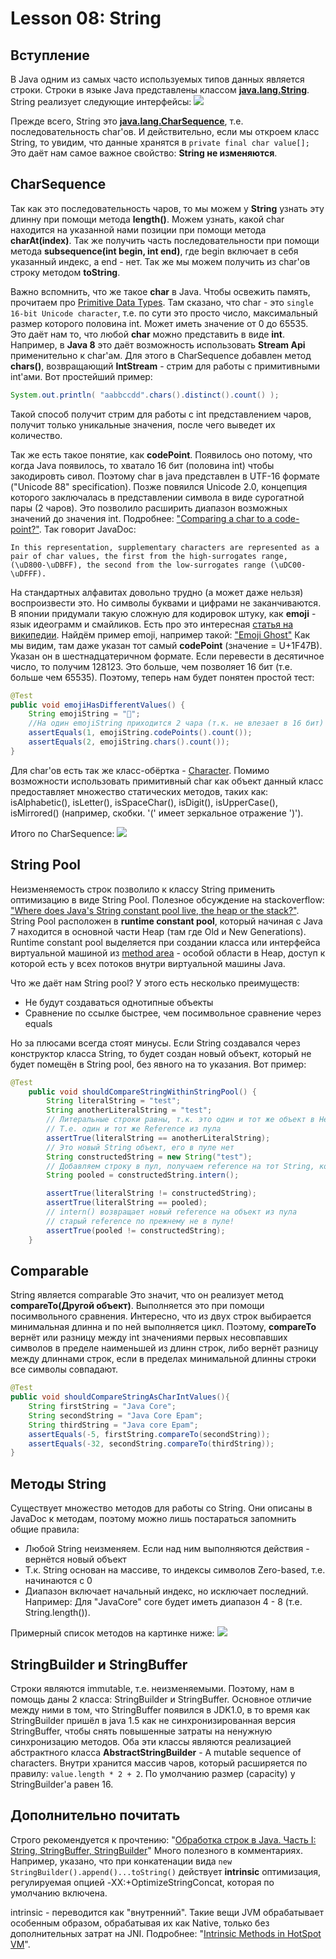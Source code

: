 # Lesson 08: String
## Вступление
В Java одним из самых часто используемых типов данных является строки. Строки в языке Java представлены классом **[java.lang.String](https://docs.oracle.com/javase/8/docs/api/java/lang/String.html)**.
String реализует следующие интерфейсы:
![](../img/string.png)

Прежде всего, String это **[java.lang.CharSequence](https://docs.oracle.com/javase/8/docs/api/java/lang/CharSequence.html)**, т.е. последовательность char'ов. И действительно, если мы откроем класс String, то увидим, что данные хранятся в ``private final char value[];``
Это даёт нам самое важное свойство: **String не изменяются**.

## CharSequence
Так как это последовательность чаров, то мы можем у **String** узнать эту длинну при помощи метода **length()**.
Можем узнать, какой char находится на указанной нами позиции при помощи метода **charAt(index)**.
Так же получить часть последовательности при помощи метода **subsequence(int begin, int end)**, где begin включает в себя указанный индекс, а end - нет. Так же мы можем получить из char'ов строку методом **toString**.

Важно вспомнить, что же такое **char** в Java.
Чтобы освежить память, прочитаем про [Primitive Data Types](https://docs.oracle.com/javase/tutorial/java/nutsandbolts/datatypes.html). Там сказано, что char - это ``single 16-bit Unicode character``, т.е. по сути это просто число, максимальный размер которого половина int. Может иметь значение от 0 до 65535.
Это даёт нам то, что любой **char** можно представить в виде **int**.
Например, в **Java 8** это даёт возможность использовать **Stream Api** применительно к char'ам. Для этого в CharSequence добавлен метод **chars()**, возвращающий **IntStream** - стрим для работы с примитивными int'ами. Вот простейший пример:
```java
System.out.println( "aabbccdd".chars().distinct().count() );
```
Такой способ получит стрим для работы с int представлением чаров, получит только уникальные значения, после чего выведет их количество.

Так же есть такое понятие, как **codePoint**. Появилось оно потому, что когда Java появилось, то хватало 16 бит (половина int) чтобы закодировть сивол. Поэтому char в java представлен в UTF-16 формате ("Unicode 88" specification). Позже повяился Unicode 2.0, концепция которого заключалась в представлении символа в виде сурогатной пары (2 чаров). Это позволило расширить диапазон возможных значений до значения int.
Подробнее: ["Comparing a char to a code-point?"](https://stackoverflow.com/questions/1029897/comparing-a-char-to-a-code-point).
Так говорит JavaDoc:
```
In this representation, supplementary characters are represented as a pair of char values, the first from the high-surrogates range, (\uD800-\uDBFF), the second from the low-surrogates range (\uDC00-\uDFFF).
```

На стандартных алфавитах довольно трудно (а может даже нельзя) воспроизвести это. Но символы буквами и цифрами не заканчиваются.
В японии придумали такую сложную для кодировок штуку, как **emoji** - язык идеограмм и смайликов. Есть про это интересная [статья на википедии](https://ru.wikipedia.org/wiki/%D0%AD%D0%BC%D0%BE%D0%B4%D0%B7%D0%B8).
Найдём пример emoji, например такой: ["Emoji Ghost"](https://emojipedia.org/ghost/)
Как мы видим, там даже указан тот самый **codePoint** (значение = U+1F47B).
Указан он в шестнадцатеричном формате. Если перевести в десятичное число, то получим 128123. Это больше, чем позволяет 16 бит (т.е. больше чем 65535). Поэтому, теперь нам будет понятен простой тест:
```java
@Test
public void emojiHasDifferentValues() {
	String emojiString = "👻";
	//На один emojiString приходится 2 чара (т.к. не влезает в 16 бит)
	assertEquals(1, emojiString.codePoints().count());
	assertEquals(2, emojiString.chars().count());
}
```
Для char'ов есть так же класс-обёртка - [Character](https://docs.oracle.com/javase/8/docs/api/java/lang/Character.html). Помимо возможности использовать примитивный char как объект данный класс предоставляет множество статических методов, таких как: isAlphabetic(), isLetter(), isSpaceChar(), isDigit(), isUpperCase(), isMirrored() (например, скобки. '(' имеет зеркальное отражение ')').


Итого по CharSequence:
![](../img/charSequence.png)

## String Pool
Неизменяемость строк позволило к классу String применить оптимизацию в виде String Pool.
Полезное обсуждение на stackoverflow: ["Where does Java's String constant pool live, the heap or the stack?"](https://stackoverflow.com/questions/4918399/where-does-javas-string-constant-pool-live-the-heap-or-the-stack).
String Pool расположен в **runtime constant pool**, который начиная с Java 7 находится в основной части Heap (там где Old и New Generations).
Runtime constant pool выделяется при создании класса или интерфейса виртуальной машиной из [method area](http://docs.oracle.com/javase/specs/jvms/se8/html/jvms-2.html#jvms-2.5.4) - особой области в Heap, доступ к которой есть у всех потоков внутри виртуальной машины Java.

Что же даёт нам String pool? У этого есть несколько преимуществ:
- Не будут создаваться однотипные объекты
- Сравнение по ссылке быстрее, чем посимвольное сравнение через equals

Но за плюсами всегда стоят минусы. Если String создавался через конструктор класса String, то будет создан новый объект, который не будет помещён в String pool, без явного на то указания. Вот пример:
```java
@Test
	public void shouldCompareStringWithinStringPool() {
		String literalString = "test";
		String anotherLiteralString = "test";
		// Литеральные строки равны, т.к. это один и тот же объект в Heap
        // Т.е. один и тот же Reference из пула
		assertTrue(literalString == anotherLiteralString);
		// Это новый String объект, его в пуле нет
		String constructedString = new String("test");
		// Добавляем строку в пул, получаем reference на тот String, который в пуле
		String pooled = constructedString.intern();

		assertTrue(literalString != constructedString);
		assertTrue(literalString == pooled);
		// intern() возвращает новый reference на объект из пула
        // старый reference по прежнему не в пуле!
		assertTrue(pooled != constructedString);
	}
```
## Comparable
String является comparable
Это значит, что он реализует метод **compareTo(Другой объект)**.
Выполняется это при помощи посимвольного сравнения.
Интересно, что из двух строк выбирается минимальная длинна и по ней выполняется цикл.
Поэтому, **compareTo** вернёт или разницу между int значениями первых несовпавших символов в пределе наименьшей из длинн строк, либо вернёт разницу между длиннами строк, если в пределах минимальной длинны строки все символы совпадают.

```java
@Test
public void shouldCompareStringAsCharIntValues(){
	String firstString = "Java Core";
	String secondString = "Java Core Epam";
	String thirdString = "Java core Epam";
	assertEquals(-5, firstString.compareTo(secondString));
	assertEquals(-32, secondString.compareTo(thirdString));
}
```

## Методы String
Существует множество методов для работы со String. Они описаны в JavaDoc к методам, поэтому можно лишь постараться запомнить общие правила:
- Любой String неизменяем. Если над ним выполняются действия - вернётся новый объект
- Т.к. String основан на массиве, то индексы символов Zero-based, т.е. начинаются с 0
- Диапазон включает начальный индекс, но исключает последний.
Например: Для "JavaCore" core будет иметь диапазон 4 - 8 (т.е. String.length()).

Примерный список методов на картинке ниже:
![](../img/StringMethods.png)

## StringBuilder и StringBuffer
Строки являются immutable, т.е. неизменяемыми. Поэтому, нам в помощь даны 2 класса: StringBuilder и StringBuffer. Основное отличие между ними в том, что StringBuffer появился в JDK1.0, в то время как StringBuilder пришёл в java 1.5 как не синхронизированная версия StringBuffer, чтобы снять повышенные затраты на ненужную синхронизацию методов.
Оба эти классы являются реализацией абстрактного класса **AbstractStringBuilder** - A mutable sequence of characters. Внутри хранится массив чаров, который расширяется по правилу: ```value.length * 2 + 2```.
По умолчанию размер (capacity) у StringBuilder'а равен 16.

## Дополнительно почитать
Строго рекомендуется к прочтению:
"[Обработка строк в Java. Часть I: String, StringBuffer, StringBuilder](https://habrahabr.ru/post/260767/)"
Много полезного в комментариях. Например, указано, что при конкатенации вида ```new StringBuilder().append()...toString()``` действует **intrinsic** оптимизация, регулируемая опцией -XX:+OptimizeStringConcat, которая по умолчанию включена.

intrinsic - переводится как "внутренний". Такие вещи JVM обрабатывает особенным образом, обрабатывая их как Native, только без дополнительных затрат на JNI.
Подробнее: "[Intrinsic Methods in HotSpot VM](https://www.slideshare.net/RednaxelaFX/green-teajug-hotspotintrinsics02232013)".